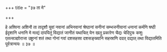 +++
title = "३७ ता मे"

+++

हे अश्विना अशिनौ ता तादृशौ युवां नवानां अभिनवानां श्रेष्ठानां सनीनां सम्भजनीयानां धनानां कर्मणि षष्ठी ईदृशानि धनानि मे मत्द्यं दापयितुं विद्यातं जानीतं यथाचित् येन खलु प्रकारेण चैद्यः चेदिपुत्रः कशुः एतत्सञ्ज्ञोराजा उष्ट्रानां शतं तथा गोनां गवां दशसहस्रा दशसङ्ख्यानि सहस्राणि ददत् दद्यात् तथा विद्यातमिति पूर्वत्रान्वयः ॥ ३७ ॥